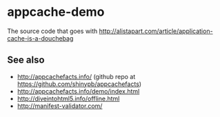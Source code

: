 appcache-demo
=============

The source code that goes with http://alistapart.com/article/application-cache-is-a-douchebag


See also
--------

- http://appcachefacts.info/    (github repo at https://github.com/shinypb/appcachefacts)
- http://appcachefacts.info/demo/index.html
- http://diveintohtml5.info/offline.html
- http://manifest-validator.com/

